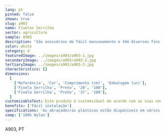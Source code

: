 ```yaml
---
lang: pt
pinned: false
shown: true
slug: a903
name: Fivelas Serrilha
sector: agriculture
sample: A903
description: 'São acessórios de fácil manuseamento e têm diversos fins: fechar qualquer tipo de saco, fazer amarração de algum tecido/plástico, entre outros.'
color: white
category: d
featuredImage: ../images/a903/a903-1.jpg
secondaryImage: ../images/a903/a903-2.jpg
tertiaryImage: ../images/a903/a903-3.jpg
characteristics: []
dimensions:
  [
    ['Referência', 'Cor', 'Comprimento (cm)', 'Embalagem (un)'],
    ['Fivela Serrilha', 'Preto', '20', '100'],
    ['Fivela Serrilha', 'Preto', '37', '100'],
  ]
customizableText: Este produto é customizável de acordo com as suas necessidades. Contacte-nos para mais informações.
benefits: ['Fácil instalação']
specifications: 'As abraçadeiras plásticas estão disponíveis em vários tamanhos e cores. São de fácil instalação, manualmente ou com ferramentas apropriadas, podendo ser aplicadas em interior ou exterior.'
comp: ['100% Nylon']
---
```


A903, PT
